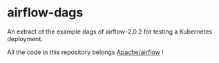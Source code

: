 # airflow-dags
An extract of the example dags of airflow-2.0.2 for testing a Kubernetes deployment.

All the code in this repository belongs [Apache/airflow](https://github.com/apache/airflow) !
